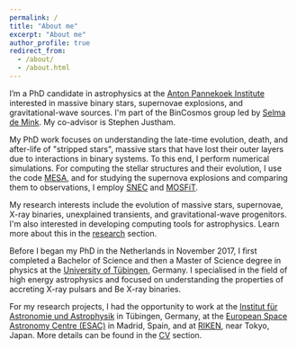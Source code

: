 ```yaml
---
permalink: /
title: "About me"
excerpt: "About me"
author_profile: true
redirect_from: 
  - /about/
  - /about.html
---
```


I’m a PhD candidate in astrophysics at the [Anton Pannekoek Institute](https://api.uva.nl/) interested in massive binary stars, 
supernovae explosions, and gravitational-wave sources. I'm part of the 
BinCosmos group led by [Selma de Mink](http://www.selmademink.com/). My co-advisor is Stephen Justham. 

My PhD work focuses on understanding the late-time evolution, death, 
and after-life of "stripped stars", massive stars that have lost
their outer layers due to interactions in binary systems. To 
this end, I perform numerical simulations. For computing the 
stellar structures and their evolution, I use the code [MESA](http://mesa.sourceforge.net/), 
and for studying the supernova explosions and comparing them to observations, I employ [SNEC](https://stellarcollapse.org/SNEC) 
and [MOSFiT](https://mosfit.readthedocs.io/en/latest/#).

My research interests include the evolution of massive stars, 
supernovae, X-ray binaries, unexplained transients, and 
 gravitational-wave progenitors. I'm also interested in developing computing tools for astrophysics. 
 Learn more about this in 
 the [research](/research/) section.
 
Before I began my PhD in the Netherlands in November 2017, I first 
completed a Bachelor of Science and then a Master of 
Science degree in physics at the 
[University of Tübingen](https://uni-tuebingen.de/), Germany. I specialised in the field of high energy astrophysics and 
 focused on understanding the properties of accreting X-ray pulsars and Be X-ray binaries. 

For my research projects, I had the opportunity to work at the [Institut für Astronomie und Astrophysik](https://uni-tuebingen.de/fakultaeten/mathematisch-naturwissenschaftliche-fakultaet/fachbereiche/physik/institute/astronomie-astrophysik/institut/astronomie/forschung/prof-santangelo-abteilung-hochenergieastrophysik/)
in Tübingen, Germany, at the [European Space Astronomy Centre (ESAC)](https://www.esa.int/About_Us/ESAC) in Madrid, Spain, 
and at [RIKEN](https://www.riken.jp/en/research/labs/rnc/high_ener_astro/), near Tokyo, Japan. More details can be found in the [CV](/cv/) section.



 
 
 
 
 